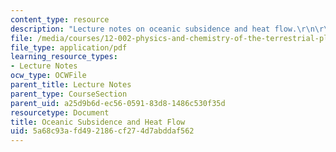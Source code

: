 ```yaml
---
content_type: resource
description: "Lecture notes on oceanic subsidence and heat flow.\r\n\r\n"
file: /media/courses/12-002-physics-and-chemistry-of-the-terrestrial-planets-fall-2008/5a68c93afd492186cf274d7abddaf562_MIT12_002f08_lec16.pdf
file_type: application/pdf
learning_resource_types:
- Lecture Notes
ocw_type: OCWFile
parent_title: Lecture Notes
parent_type: CourseSection
parent_uid: a25d9b6d-ec56-0591-83d8-1486c530f35d
resourcetype: Document
title: Oceanic Subsidence and Heat Flow
uid: 5a68c93a-fd49-2186-cf27-4d7abddaf562
---
```

